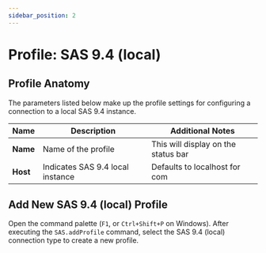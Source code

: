 ```yaml
---
sidebar_position: 2
---
```


# Profile: SAS 9.4 (local)

## Profile Anatomy

The parameters listed below make up the profile settings for configuring a connection to a local SAS 9.4 instance.

| Name     | Description                      | Additional Notes                    |
| -------- | -------------------------------- | ----------------------------------- |
| **Name** | Name of the profile              | This will display on the status bar |
| **Host** | Indicates SAS 9.4 local instance | Defaults to localhost for com       |

## Add New SAS 9.4 (local) Profile

Open the command palette (`F1`, or `Ctrl+Shift+P` on Windows). After executing the `SAS.addProfile` command, select the SAS 9.4 (local) connection type to create a new profile.
